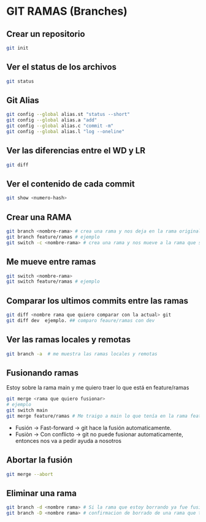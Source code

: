 # GIT RAMAS (Branches)

## Crear un repositorio

```sh
git init
```

## Ver el status de los archivos

```sh
git status
```

## Git Alias

```sh
git config --global alias.st "status --short"
git config --global alias.a "add"
git config --global alias.c "commit -m"
git config --global alias.l "log --oneline"
```


## Ver las diferencias entre el WD y LR

```sh
git diff
```

## Ver el contenido de cada commit

```sh
git show <numero-hash>
```

## Crear una RAMA

```sh
git branch <nombre-rama> # crea una rama y nos deja en la rama original
git branch feature/ramas # ejemplo
git switch -c <nombre-rama> # crea una rama y nos mueve a la rama que se creo
```

## Me mueve entre ramas

```sh
git switch <nombre-rama>
git switch feature/ramas # ejemplo
```

## Comparar los ultimos commits entre las ramas

```sh
git diff <nombre rama que quiero comparar con la actual> git 
git diff dev  ejemplo. ## comparo feaure/ramas con dev
```

## Ver las ramas locales y remotas

```sh
git branch -a  # me muestra las ramas locales y remotas
```

## Fusionando ramas
Estoy sobre la rama main y me quiero traer lo que está en feature/ramas

```sh
git merge <rama que quiero fusionar>
# ejemplo
git switch main
git merge feature/ramas # Me traigo a main lo que tenía en la rama feature/ramas
```


* Fusión -> Fast-forward -> git hace la fusión automaticamente.
* Fusiòn -> Con conflicto -> git no puede fusionar automaticamente, entonces nos va a pedir ayuda a nosotros

## Abortar la fusión

```sh
git merge --abort
```

## Eliminar una rama


```sh
git branch -d <nombre rama> # Si la rama que estoy borrando ya fue fusionada me va a borrar la rama
git branch -D <nombre rama> # confirmacion de borrado de una rama que todavia no ha sido fusionada en el repositorio
